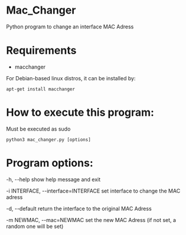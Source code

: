# Mac_Changer
Python program to change an interface MAC Adress 

# Requirements
- macchanger

For Debian-based linux distros, it can be installed by:
```
apt-get install macchanger
```

# How to execute this program:

Must be executed as sudo

```
python3 mac_changer.py [options]
```

# Program options:

-h, --help            show help message and exit

-i INTERFACE, --interface=INTERFACE
                    set interface to change the MAC adress

-d, --default       return the interface to the original MAC Adress

-m NEWMAC, --mac=NEWMAC
                    set the new MAC Adress (if not set, a random one will
                    be set)